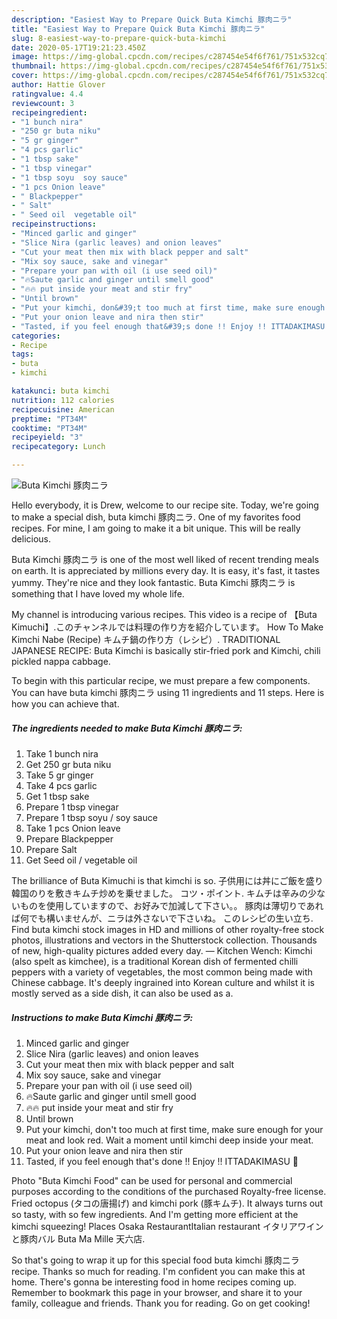 ```yaml
---
description: "Easiest Way to Prepare Quick Buta Kimchi 豚肉ニラ"
title: "Easiest Way to Prepare Quick Buta Kimchi 豚肉ニラ"
slug: 8-easiest-way-to-prepare-quick-buta-kimchi
date: 2020-05-17T19:21:23.450Z
image: https://img-global.cpcdn.com/recipes/c287454e54f6f761/751x532cq70/buta-kimchi-豚肉ニラ-recipe-main-photo.jpg
thumbnail: https://img-global.cpcdn.com/recipes/c287454e54f6f761/751x532cq70/buta-kimchi-豚肉ニラ-recipe-main-photo.jpg
cover: https://img-global.cpcdn.com/recipes/c287454e54f6f761/751x532cq70/buta-kimchi-豚肉ニラ-recipe-main-photo.jpg
author: Hattie Glover
ratingvalue: 4.4
reviewcount: 3
recipeingredient:
- "1 bunch nira"
- "250 gr buta niku"
- "5 gr ginger"
- "4 pcs garlic"
- "1 tbsp sake"
- "1 tbsp vinegar"
- "1 tbsp soyu  soy sauce"
- "1 pcs Onion leave"
- " Blackpepper"
- " Salt"
- " Seed oil  vegetable oil"
recipeinstructions:
- "Minced garlic and ginger"
- "Slice Nira (garlic leaves) and onion leaves"
- "Cut your meat then mix with black pepper and salt"
- "Mix soy sauce, sake and vinegar"
- "Prepare your pan with oil (i use seed oil)"
- "🔥Saute garlic and ginger until smell good"
- "🔥🔥 put inside your meat and stir fry"
- "Until brown"
- "Put your kimchi, don&#39;t too much at first time, make sure enough for your meat and look red. Wait a moment until kimchi deep inside your meat."
- "Put your onion leave and nira then stir"
- "Tasted, if you feel enough that&#39;s done !! Enjoy !! ITTADAKIMASU 🥢"
categories:
- Recipe
tags:
- buta
- kimchi

katakunci: buta kimchi 
nutrition: 112 calories
recipecuisine: American
preptime: "PT34M"
cooktime: "PT34M"
recipeyield: "3"
recipecategory: Lunch

---
```



![Buta Kimchi 豚肉ニラ](https://img-global.cpcdn.com/recipes/c287454e54f6f761/751x532cq70/buta-kimchi-豚肉ニラ-recipe-main-photo.jpg)

Hello everybody, it is Drew, welcome to our recipe site. Today, we're going to make a special dish, buta kimchi 豚肉ニラ. One of my favorites food recipes. For mine, I am going to make it a bit unique. This will be really delicious.

Buta Kimchi 豚肉ニラ is one of the most well liked of recent trending meals on earth. It is appreciated by millions every day. It is easy, it's fast, it tastes yummy. They're nice and they look fantastic. Buta Kimchi 豚肉ニラ is something that I have loved my whole life.

My channel is introducing various recipes. This video is a recipe of 【Buta Kimuchi】.このチャンネルでは料理の作り方を紹介しています。 How To Make Kimchi Nabe (Recipe) キムチ鍋の作り方（レシピ）. TRADITIONAL JAPANESE RECIPE: Buta Kimchi is basically stir-fried pork and Kimchi, chili pickled nappa cabbage.


To begin with this particular recipe, we must prepare a few components. You can have buta kimchi 豚肉ニラ using 11 ingredients and 11 steps. Here is how you can achieve that.

<!--inarticleads1-->

##### The ingredients needed to make Buta Kimchi 豚肉ニラ:

1. Take 1 bunch nira
1. Get 250 gr buta niku
1. Take 5 gr ginger
1. Take 4 pcs garlic
1. Get 1 tbsp sake
1. Prepare 1 tbsp vinegar
1. Prepare 1 tbsp soyu / soy sauce
1. Take 1 pcs Onion leave
1. Prepare  Blackpepper
1. Prepare  Salt
1. Get  Seed oil / vegetable oil


The brilliance of Buta Kimuchi is that kimchi is so. 子供用には丼にご飯を盛り韓国のりを敷きキムチ炒めを乗せました。 コツ・ポイント. キムチは辛みの少ないものを使用していますので、お好みで加減して下さい。。 豚肉は薄切りであれば何でも構いませんが、ニラは外さないで下さいね。 このレシピの生い立ち. Find buta kimchi stock images in HD and millions of other royalty-free stock photos, illustrations and vectors in the Shutterstock collection. Thousands of new, high-quality pictures added every day. — Kitchen Wench: Kimchi (also spelt as kimchee), is a traditional Korean dish of fermented chilli peppers with a variety of vegetables, the most common being made with Chinese cabbage. It&#39;s deeply ingrained into Korean culture and whilst it is mostly served as a side dish, it can also be used as a. 

<!--inarticleads2-->

##### Instructions to make Buta Kimchi 豚肉ニラ:

1. Minced garlic and ginger
1. Slice Nira (garlic leaves) and onion leaves
1. Cut your meat then mix with black pepper and salt
1. Mix soy sauce, sake and vinegar
1. Prepare your pan with oil (i use seed oil)
1. 🔥Saute garlic and ginger until smell good
1. 🔥🔥 put inside your meat and stir fry
1. Until brown
1. Put your kimchi, don&#39;t too much at first time, make sure enough for your meat and look red. Wait a moment until kimchi deep inside your meat.
1. Put your onion leave and nira then stir
1. Tasted, if you feel enough that&#39;s done !! Enjoy !! ITTADAKIMASU 🥢


Photo &#34;Buta Kimchi Food&#34; can be used for personal and commercial purposes according to the conditions of the purchased Royalty-free license. Fried octopus (タコの唐揚げ) and kimchi pork (豚キムチ). It always turns out so tasty, with so few ingredients. And I&#39;m getting more efficient at the kimchi squeezing! Places Osaka RestaurantItalian restaurant イタリアワインと豚肉バル Buta Ma Mille 天六店. 

So that's going to wrap it up for this special food buta kimchi 豚肉ニラ recipe. Thanks so much for reading. I'm confident you can make this at home. There's gonna be interesting food in home recipes coming up. Remember to bookmark this page in your browser, and share it to your family, colleague and friends. Thank you for reading. Go on get cooking!
